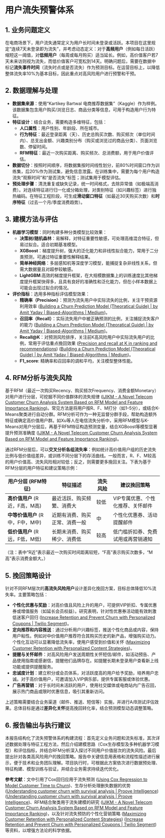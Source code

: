 # 用户流失预警体系

## 1. 业务问题定义  
在电商场景下，用户流失通常定义为用户长时间未登录或活跃。本项目在这里规定“连续7天未登录即为流失”，并考虑动态定义：对于**高频用户**（例如每日活跃）缩短这一阈值，对**低频用户**（每周或每月购买）适当延长。例如，高价值客户若7天未来访则视为流失，而低价值客户可宽松到14天。明确问题后，需要在数据中标记**流失事件时间**（流失时点或是否流失）作为预测目标。在运营目标上，以降低整体流失率10%为基本目标，因此重点对高风险用户进行预警和干预。

## 2. 数据理解与处理  
- **数据集来源**：使用“Kartikey Bartwal 电商推荐数据集”（Kaggle）作为样例。该数据集包含用户购买/浏览日志、商品分类等信息，可用于构造用户行为特征。  
- **特征设计**：结合业务，需要构造多维特征，包括：  
  - **人口属性**：用户性别、年龄段、所在城市。  
  - **行为特征**：最近登录距离（天）、历史总购买次数、购买频次（单位时间内）、总支出金额、兴趣类别分布（购买或浏览过的商品分类）、页面浏览数、停留时间。  
  - **RFM特征**：最近一次购买距离、购买频次、总消费额，用于用户价值评估。  
- **数据切分**：按照时间顺序，将数据集按时间线性划分，前80%时间窗口作为训练集，后20%作为测试集，避免信息泄露。在训练集中，需要为每个用户构造流失“观察时间”和“是否流失”标签；测试集用于模型评估。  
- **预处理步骤**：清洗重复或缺失记录，统一时间格式，去除异常值（如极端高消费）。对连续特征进行归一化或分箱处理，对类别特征（如兴趣标签）进行独热编码。在特征工程阶段，可生成**滑动窗口特征**（如最近30天购买次数）和**时序特征**（过去一个月/季度消费趋势）。  

## 3. 建模方法与评估   

- **机器学习模型**：同时构建多种分类模型比较效果：  
  - **决策树/随机森林**：易解释，对特征重要性敏感，可处理高维混合特征，但易过拟合。适合初期基准模型。  
  - **XGBoost**：梯度提升树，强大的泛化能力和非线性拟合能力，常用于二分类预测，可通过特征重要性解释结果。  
  - **简单神经网络**：多层感知机等深度学习模型，能捕捉复杂非线性关系，但需大数据量且对超参较敏感。
  - **LightGBM**:高效的梯度提升框架，在大规模数据集上的训练速度比其他梯度提升框架快得多，且具有良好的准确性和泛化能力，但在小样本数据上可能会出现过拟合的情况。
- **评价指标**：选用多种指标评估模型效果：   
  - **精确率（Precision）**：预测为流失用户中实际流失的比例，关注干预资源利用效率 ([Building a Churn Prediction Model (Theoratical Guide) | by Amit Yadav | Biased-Algorithms | Medium](https://medium.com/biased-algorithms/building-a-churn-prediction-model-e8558add21a4#:~:text=,predicting))。  
  - **召回率（Recall）**：实际流失用户中被正确预测的比例，关注捕捉流失客户的能力 ([Building a Churn Prediction Model (Theoratical Guide) | by Amit Yadav | Biased-Algorithms | Medium](https://medium.com/biased-algorithms/building-a-churn-prediction-model-e8558add21a4#:~:text=,predicting))。  
  - **Recall@K**：对预测风险排序，关注前K高风险用户中实际流失用户的比例，常用于评估重点挽回效果 ([Precision and recall at K in ranking and recommendations](https://www.evidentlyai.com/ranking-metrics/precision-recall-at-k#:~:text=,within%20the%20top%20K%20positions)) ([Building a Churn Prediction Model (Theoratical Guide) | by Amit Yadav | Biased-Algorithms | Medium](https://medium.com/biased-algorithms/building-a-churn-prediction-model-e8558add21a4#:~:text=,predicting))。  
  - **F1_score**: 精确率和召回率的调和平均，关注模型整体性能。 

## 4. RFM分析与流失风险  
基于RFM（最近一次购买Recency、购买频次Frequency、消费金额Monetary）对用户进行分层，可挖掘不同价值群体的流失规律 ([IJIKM - A Novel Telecom Customer Churn Analysis System Based on RFM Model and Feature Importance Ranking](https://www.informingscience.org/Publications/5192#:~:text=Methodology%20The%20telecom%20customer%20churn,7%2C043%20instances%20and%2021%20features))。常见方法是将用户按R、F、M打分（如1–5分），或结合K-Means聚类进行自动分群。RFM分析可作为一种无监督分群手段，帮助构造额外特征或确定高价值用户群。如Xu等人在电信流失分析中，采用RFM模型与K-Means对用户分层后，再基于RFM特征构造预测变量，结合XGBoost等模型显著提升预测准确度 ([IJIKM - A Novel Telecom Customer Churn Analysis System Based on RFM Model and Feature Importance Ranking](https://www.informingscience.org/Publications/5192#:~:text=Methodology%20The%20telecom%20customer%20churn,7%2C043%20instances%20and%2021%20features))。  

通过RFM分层后，可以**交叉分析各组流失率**：例如统计高价值用户组的历史流失比例与低价值组差异，或训练不同分层下的存活曲线。一般而言，R、F、M较高的用户价值高、流失风险相对较低；反之，则需要更多挽回关注。下表为基于RFM分层的用户特征和建议策略示例：  

| 用户分层 (RFM特征)        | 特征描述               | 流失风险 | 建议挽回策略       |
|---------------------------|-----------------------|----------|------------------|
| **高价值用户** (R近，F高，M高)  | 最近活跃、购买频繁、消费大   | 较低     | VIP专属优惠、个性化推荐、关怀邮件 |
| **中等价值用户** (R中，F中，M中) | 近期有消费、购买正常、消费一般 | 中      | 个性化优惠券、活动提醒邮件     |
| **低价值用户** (R远，F低，M低)   | 长期未消费、购买稀少、消费低   | 较高     | 低门槛折扣券、免费试用或再营销通知 |

（注：表中“R近”表示最近一次购买时间距离较短，“F高”表示购买次数多，“M高”表示消费金额大。）  

## 5. 挽回策略设计  
针对不同RFM层次的**高流失风险用户**设计差异化挽回方案，目标总体降低10%流失率。主要策略包括：  
- **个性化优惠与奖励**：对高价值且风险上升的用户，可提供VIP折扣、专属优惠券或增值服务（如延长会员权益）。研究表明，针对性优惠券活动能有效刺激低迷客户回归 ([Increase Retention and Prevent Churn with Personalized Coupons | Twilio Segment](https://segment.com/recipes/voucherify-increase-retention-prevent-churn-coupons/#:~:text=effective%20personalized%20coupon%20campaign%20to,customer%20churn%20and%20increase%20retention))。  
- **定向推荐和内容推送**：通过分析用户兴趣标签，推送个性化商品或内容，保持用户粘性。例如对中价值用户推荐符合其购买历史的新产品，增强购买动力。个性化互动可以显著降低流失率，使用户感受到价值和关怀 ([Maximizing Customer Retention with Personalized Content Strategies](https://www.storyly.io/post/using-personalized-content-for-customer-retention-strategies-and-benefits#:~:text=match%20at%20L191%20personalized%20interactions%2C,stable%20and%20loyal%20customer%20base))。  
- **提醒与关怀邮件**：对高风险用户发送周期性关怀短信/邮件，如活动预告、产品使用指南或感谢信，提醒他们品牌存在。如提醒长期未登录用户查看新上线功能或提供提醒服务。  
- **忠诚度计划**：建立积分或会员体系，对活跃度高的用户给予奖励，培养用户忠诚。对于高价值用户，可邀请加入VIP俱乐部，提供专属客服或体验优惠。  
- **广告再营销**：对于长时间未活跃的用户，使用社交媒体或电商站内广告召回，展示热门商品或限时优惠信息，吸引其重新访问。  

上述策略需要结合业务渠道（邮件、推送、短信等）实施，并进行A/B测试评估效果。总体目标是通过**差异化关怀**提高挽回转化率，结合预测模型动态调整策略。  

## 6. 报告输出与执行建议  
本报告结构化了流失预警体系的构建流程：首先定义业务问题和流失标准，其次详述数据处理与特征工程方法，然后介绍建模思路（Cox生存模型及多种机器学习模型）和评估指标，并结合RFM分析深入探讨不同用户价值层次的流失风险。最后提出针对各类高风险用户的挽回策略。报告中关键信息用表格和流程性描述进行展示，便于技术和业务团队理解。项目执行时，可根据此方案依次进行数据预处理、特征构建、模型训练与验证，并结合业务需求持续迭代优化。  

**参考文献**：文中引用了Cox回归应用于流失预测 ([Using Cox Regression to Model Customer Time to Churn](https://www.ibm.com/docs/en/spss-statistics/saas?topic=regression-using-cox-model-customer-time-churn#:~:text=As%20part%20of%20its%20efforts,are%20pulled%20from%20the%20database))、生存分析处理删失数据的优势 ([Understanding customer churn with survival analysis | Proove Intelligence](https://www.prooveintelligence.com/blog/understanding-customer-churn-with-survival-analysis/#:~:text=Survival%20analysis%20is%20perhaps%20more,a%20customer%20ending%20their%20subscription)) ([Understanding customer churn with survival analysis | Proove Intelligence](https://www.prooveintelligence.com/blog/understanding-customer-churn-with-survival-analysis/#:~:text=We%20can%20clearly%20see%20that,continuing%20to%20past%20500%20days))、RFM结合聚类用于流失建模的研究 ([IJIKM - A Novel Telecom Customer Churn Analysis System Based on RFM Model and Feature Importance Ranking](https://www.informingscience.org/Publications/5192#:~:text=Methodology%20The%20telecom%20customer%20churn,7%2C043%20instances%20and%2021%20features))，以及针对流失预防的个性化营销策略 ([Maximizing Customer Retention with Personalized Content Strategies](https://www.storyly.io/post/using-personalized-content-for-customer-retention-strategies-and-benefits#:~:text=match%20at%20L191%20personalized%20interactions%2C,stable%20and%20loyal%20customer%20base)) ([Increase Retention and Prevent Churn with Personalized Coupons | Twilio Segment](https://segment.com/recipes/voucherify-increase-retention-prevent-churn-coupons/#:~:text=effective%20personalized%20coupon%20campaign%20to,customer%20churn%20and%20increase%20retention))等资料，以增强方法论的科学依据。
